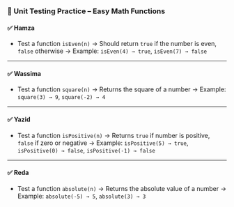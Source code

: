 
### 🧪 Unit Testing Practice – Easy Math Functions

#### ✅ **Hamza**

* Test a function `isEven(n)`
  → Should return `true` if the number is even, `false` otherwise
  → Example: `isEven(4) → true`, `isEven(7) → false`

---

#### ✅ **Wassima**

* Test a function `square(n)`
  → Returns the square of a number
  → Example: `square(3) → 9`, `square(-2) → 4`

---

#### ✅ **Yazid**

* Test a function `isPositive(n)`
  → Returns `true` if number is positive, `false` if zero or negative
  → Example: `isPositive(5) → true`, `isPositive(0) → false`, `isPositive(-1) → false`

---

#### ✅ **Reda**

* Test a function `absolute(n)`
  → Returns the absolute value of a number
  → Example: `absolute(-5) → 5`, `absolute(3) → 3`


